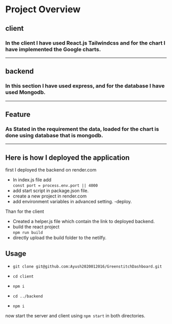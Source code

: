 # Project Overview

## client 

### In the client I have used React.js Tailwindcss and for the chart I have implemented the Google charts.

--- 

## backend


### In this section  I have used express, and for the database I have used Mongodb.

--- 

## Feature

### As Stated in the requirement the data, loaded for the chart is done using database that is mongodb.

---

## Here is how I deployed the application

first I deployed the  backend on render.com

- In index.js file add  
 `const port = process.env.port || 4000`
- add start script in package.json file.
- create a new project in render.com 
- add environment variables in advanced setting.
-deploy.

 Than for the client

- Created a helper.js file which contain the link to deployed backend.
- build the react project  
    `npm run build`
- directly upload the build folder to the netilfy.

## Usage

- `git clone git@github.com:Ayush2020012016/GreenstitchDashboard.git`

- `cd client`
- `npm i`
-  `cd ../backend`
- `npm i`

now start the server and client using 
`npm start` in both directories.

